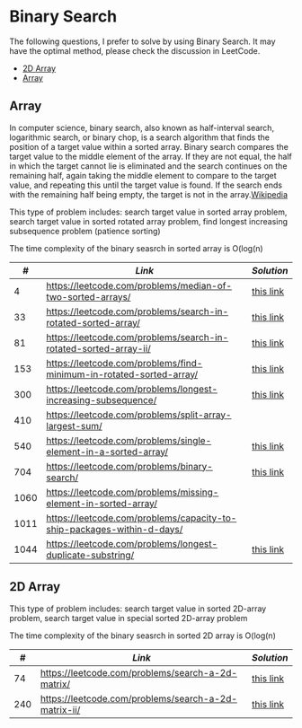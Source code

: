 # Binary Search

The following questions, I prefer to solve by using Binary Search. It may have the optimal method, please check the discussion in LeetCode.

* [2D Array](##2D-Array)
* [Array](##Array)

## Array

In computer science, binary search, also known as half-interval search, logarithmic search, or binary chop, is a search algorithm that finds the position of a target value within a sorted array. Binary search compares the target value to the middle element of the array. If they are not equal, the half in which the target cannot lie is eliminated and the search continues on the remaining half, again taking the middle element to compare to the target value, and repeating this until the target value is found. If the search ends with the remaining half being empty, the target is not in the array.[Wikipedia](https://en.wikipedia.org/wiki/Binary_search_algorithm)

This type of problem includes: search target value in sorted array problem, search target value in sorted rotated array problem, find longest increasing subsequence problem (patience sorting)

The time complexity of the binary seasrch in sorted array is O(log(n)

| *#* | *Link* | *Solution* |
| ---- | --------------------------------- | --------------------------------- |
| 4 | https://leetcode.com/problems/median-of-two-sorted-arrays/ | [this link](../practice/solution/0004_median_of_two_sorted_arrays.py)|
| 33 | https://leetcode.com/problems/search-in-rotated-sorted-array/ | [this link](../practice/solution/0033_search_in_rotated_sorted_array.py) |
| 81 | https://leetcode.com/problems/search-in-rotated-sorted-array-ii/ | [this link](../practice/solution/0081_search_in_rotated_sorted_array_ii.py) |
| 153 | https://leetcode.com/problems/find-minimum-in-rotated-sorted-array/ | [this link](../practice/solution/0153_find_minimum_in_rotated_sorted_array.py) |
| 300 | https://leetcode.com/problems/longest-increasing-subsequence/ | [this link](../practice/solution/0300_longest_increasing_subsequence.py) |
| 410 | https://leetcode.com/problems/split-array-largest-sum/ | |
| 540 | https://leetcode.com/problems/single-element-in-a-sorted-array/ | [this link](../practice/solution/0540_single_element_in_a_sorted_array.py) |
| 704 | https://leetcode.com/problems/binary-search/ | [this link](../practice/solution/0704_binary_search.py) |
| 1060 | https://leetcode.com/problems/missing-element-in-sorted-array/ | |
| 1011 | https://leetcode.com/problems/capacity-to-ship-packages-within-d-days/ | |
| 1044 | https://leetcode.com/problems/longest-duplicate-substring/ | [this link](../practice/solution/1044_longest_duplicate_substring.py) |

## 2D Array

This type of problem includes: search target value in sorted 2D-array problem, search target value in special sorted 2D-array problem

The time complexity of the binary seasrch in sorted 2D array is O(log(n)

| *#* | *Link* | *Solution* |
| ---- | --------------------------------- | --------------------------------- |
| 74 | https://leetcode.com/problems/search-a-2d-matrix/ | [this link](../practice/solution/0074_search_a_2d_matrix.py) |
| 240 | https://leetcode.com/problems/search-a-2d-matrix-ii/ | [this link](../practice/solution/0240_search_a_2d_matrix_ii.py) |